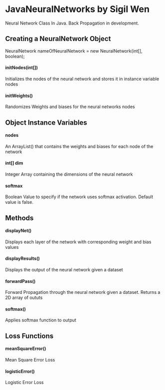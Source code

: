 # JavaNeuralNetworks by Sigil Wen
 Neural Network Class In Java. Back Propagation in development.
 
## Creating a NeuralNetwork Object
NeuralNetwork nameOfNeuralNetwork = new NeuralNetwork(int[], boolean);

#### initNodes(int[])
Initializes the nodes of the neural network and stores it in instance variable nodes

#### initWeights()
Randomizes Weights and biases for the neural networks nodes

## Object Instance Variables
#### nodes 
An ArrayList<Matrix>() that contains the weights and biases for each node of the network

#### int[] dim
Integer Array containing the dimensions of the neural network

#### softmax
Boolean Value to specify if the network uses softmax activation. Default value is false.

## Methods
#### displayNet()
Displays each layer of the network with corresponding weight and bias values

#### displayResults()
Displays the output of the neural network given a dataset

#### forwardPass()
Forward Propagation through the neural network given a dataset. Returns a 2D array of oututs

#### softmax()
Applies softmax function to output

## Loss Functions
#### meanSquareError()
Mean Square Error Loss
#### logisticError()
Logistic Error Loss 
